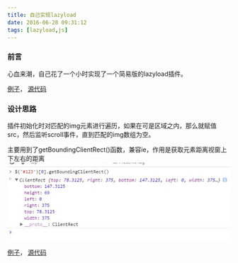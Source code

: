 ```yaml
---
title: 自己实现lazyload
date: 2016-06-28 09:31:12
tags: [lazyload,js]
---
```


### 前言
心血来潮，自己花了一个小时实现了一个简易版的lazyload插件。

<a href="/file/lazyload/index.html" target="_blank">例子</a>，
<a href="https://github.com/WangYang-Rex/lazyload" target="_blank">源代码</a>

### 设计思路
插件初始化时对匹配的img元素进行遍历，如果在可是区域之内，那么就赋值src，然后监听scroll事件，直到匹配的img数组为空。

主要用到了getBoundingClientRect()函数，兼容ie，作用是获取元素距离视窗上下左右的距离
<img src="/images/page/lazyload/1.jpg">

<!--more-->

<a href="/file/lazyload/index.html" target="_blank">例子</a>，
<a href="https://github.com/WangYang-Rex/lazyload" target="_blank">源代码</a>